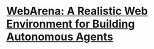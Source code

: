 # [WebArena: A Realistic Web Environment for Building Autonomous Agents](https://arxiv.org/abs/2307.13854)
